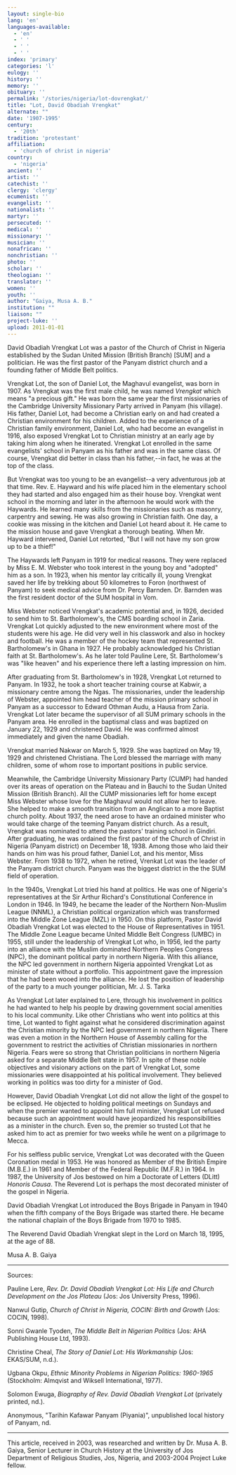 ```yaml
---
layout: single-bio
lang: 'en'
languages-available:
  - 'en'
  - ' '
  - ' '
  - ' '
index: 'primary'
categories: 'l'
eulogy: ''
history: ''
memory: ''
obituary: ''
permalink: '/stories/nigeria/lot-dovrengkat/'
title: "Lot, David Obadiah Vrengkat"
alternate: ""
date: '1907-1995'
century:
  - '20th'
tradition: 'protestant'
affiliation:
  - 'church of christ in nigeria'
country:
  - 'nigeria'
ancient: ''
artist: ''
catechist: ''
clergy: 'clergy'
ecumenist: ''
evangelist: ''
nationalist: ''
martyr: ''
persecuted: ''
medical: ''
missionary: ''
musician: ''
nonafrican: ''
nonchristian: ''
photo: ''
scholar: ''
theologian: ''
translator: ''
women: ''
youth: ''
author: "Gaiya, Musa A. B."
institution: ""
liaison: ""
project-luke: ''
upload: 2011-01-01
---
```




David Obadiah Vrengkat Lot was a pastor of the Church of Christ in Nigeria established by the Sudan United Mission (British Branch) [SUM] and a politician. He was the first pastor of the Panyam district church and a founding father of Middle Belt politics.

Vrengkat Lot, the son of Daniel Lot, the Maghavul evangelist, was born in 1907. As Vrengkat was the first male child, he was named *Vrengkat* which means "a precious gift." He was born the same year the first missionaries of the Cambridge University Missionary Party arrived in Panyam (his village). His father, Daniel Lot, had become a Christian early on and had created a Christian environment for his children. Added to the experience of a Christian family environment, Daniel Lot, who had become an evangelist in 1916, also exposed Vrengkat Lot to Christian ministry at an early age by taking him along when he itinerated. Vrengkat Lot enrolled in the same evangelists' school in Panyam as his father and was in the same class. Of course, Vrengkat did better in class than his father,--in fact, he was at the top of the class.

But Vrengkat was too young to be an evangelist--a very adventurous job at that time. Rev. E. Hayward and his wife placed him in the elementary school they had started and also engaged him as their house boy. Vrengkat went school in the morning and later in the afternoon he would work with the Haywards. He learned many skills from the missionaries such as masonry, carpentry and sewing. He was also growing in Christian faith. One day, a cookie was missing in the kitchen and Daniel Lot heard about it. He came to the mission house and gave Vrengkat a thorough beating. When Mr. Hayward intervened, Daniel Lot retorted, "But I will not have my son grow up to be a thief!"

The Haywards left Panyam in 1919 for medical reasons.  They were replaced by Miss E. M. Webster who took interest in the young boy and "adopted" him as a son.  In 1923, when his mentor lay critically ill, young Vrengkat saved her life by trekking about 50 kilometres to Foron (northwest of Panyam) to seek medical advice from Dr. Percy Barnden. Dr. Barnden was the first resident doctor of the SUM hospital in Vom.

Miss Webster noticed Vrengkat's academic potential and, in 1926, decided to send him to St. Bartholomew's, the CMS boarding school in Zaria. Vrengkat Lot quickly adjusted to the new environment where most of the students were his age. He did very well in his classwork and also in hockey and football. He was a member of the hockey team that represented St. Bartholomew's in Ghana in 1927. He probably acknowledged his Christian faith at St. Bartholomew's. As he later told Pauline Lere, St. Bartholomew's was "like heaven" and his experience there left a lasting impression on him.

After graduating from St. Bartholomew's in 1928, Vrengkat Lot returned to Panyam. In 1932, he took a short teacher training course at Kabwir, a missionary centre among the Ngas. The missionaries, under the leadership of Webster, appointed him head teacher of the mission primary school in Panyam as a successor to Edward Othman Audu, a Hausa from Zaria. Vrengkat Lot later became the supervisor of all SUM primary schools in the Panyam area. He enrolled in the baptismal class and was baptized on January 22, 1929 and christened David. He was confirmed almost immediately and given the name Obadiah.

Vrengkat married Nakwar on March 5, 1929. She was baptized on May 19, 1929 and christened Christiana. The Lord blessed the marriage with many children, some of whom rose to important positions in public service.

Meanwhile, the Cambridge University Missionary Party (CUMP) had handed over its areas of operation on the Plateau and in Bauchi to the Sudan United Mission (British Branch). All the CUMP missionaries left for home except Miss Webster whose love for the Maghavul would not allow her to leave. She helped to make a smooth transition from an Anglican to a more Baptist church polity. About 1937, the need arose to have an ordained minister who would take charge of the teeming Panyam district church. As a result, Vrengkat was nominated to attend the pastors' training school in Gindiri. After graduating, he was ordained the first pastor of the Church of Christ in Nigeria (Panyam district) on December 18, 1938. Among those who laid their hands on him was his proud father, Daniel Lot, and his mentor, Miss Webster. From 1938 to 1972, when he retired, Vrenkat Lot was the leader of the Panyam district church. Panyam was the biggest district in the the SUM field of operation.

In the 1940s, Vrengkat Lot tried his hand at politics. He was one of Nigeria's representatives at the Sir Arthur Richard's Constitutional Conference in London in 1946. In 1949, he became the leader of the Northern Non-Muslim League (NNML), a Christian political organization which was transformed into the Middle Zone League (MZL) in 1950.  On this platform, Pastor David Obadiah Vrengkat Lot was elected to the House of Representatives in 1951. The Middle Zone League became United Middle Belt Congress (UMBC) in 1955, still under the leadership of Vrengkat Lot who, in 1956, led the party into an alliance with the Muslim dominated Northern Peoples Congress (NPC), the dominant political party in northern Nigeria. With this alliance, the NPC led government in northern Nigeria appointed Vrengkat Lot as minister of state without a portfolio. This appointment gave the impression that he had been wooed into the alliance. He lost the position of leadership of the party to a much younger politician, Mr. J. S. Tarka

As Vrengkat Lot later explained to Lere, through his involvement in politics he had wanted to help his people by drawing government social amenities to his local community. Like other Christians who went into politics at this time, Lot wanted to fight against what he considered discrimination against the Christian minority by the NPC led government in northern Nigeria. There was even a motion in the Northern House of Assembly calling for the government to restrict the activities of Christian missionaries in northern Nigeria. Fears were so strong that Christian politicians in northern Nigeria asked for a separate Middle Belt state in 1957. In spite of these noble objectives and visionary actions on the part of Vrengkat Lot, some missionaries were disappointed at his political involvement. They believed working in politics was too dirty for a minister of God.

However, David Obadiah Vrengkat Lot did not allow the light of the gospel to be eclipsed. He objected to holding political meetings on Sundays and when the premier wanted to appoint him full minister, Vrengkat Lot refused because such an appointment would have jeopardized his responsibilities as a minister in the church.  Even so, the premier so trusted Lot that he asked him to act as premier for two weeks while he went on a pilgrimage to Mecca.

For his selfless public service, Vrengkat Lot was decorated with the Queen Coronation medal in 1953. He was honored as Member of the British Empire (M.B.E.) in 1961 and Member of the Federal Republic (M.F.R.) in 1964. In 1987, the University of Jos bestowed on him a Doctorate of Letters (DLitt) *Honoris Causa*. The Reverend Lot is perhaps the most decorated minister of the gospel in Nigeria.

David Obadiah Vrengkat Lot introduced the Boys Brigade in Panyam in 1940 when the fifth company of the Boys Brigade was started there. He became the national chaplain of the Boys Brigade from 1970 to 1985.

The Reverend David Obadiah Vrengkat slept in the Lord on March 18, 1995, at the age of 88.

Musa A. B. Gaiya

---

Sources:

Pauline Lere, *Rev. Dr. David Obadiah Vrengkat Lot: His Life and Church Development on the Jos Plateau* (Jos: Jos University Press, 1996).

Nanwul Gutip, *Church of Christ in Nigeria, COCIN: Birth and Growth* (Jos: COCIN, 1998).

Sonni Gwanle Tyoden, *The Middle Belt in Nigerian Politics* (Jos: AHA Publishing House Ltd, 1993).

Christine Cheal, *The Story of Daniel Lot: His Workmanship* (Jos: EKAS/SUM, n.d.).

Ugbana Okpu, *Ethnic Minority Problems in Nigerian Politics: 1960-1965* (Stockholm: Almqvist and Wiksell International, 1977).

Solomon Ewuga, *Biography of Rev. David Obadiah Vrengkat Lot* (privately printed, nd.).

Anonymous, "Tarihin Kafawar Panyam (Piyania)", unpublished local history of Panyam, nd.

---

This article, received in 2003, was researched and written by Dr. Musa A. B. Gaiya, Senior Lecturer in Church History at the University of Jos Department of Religious Studies, Jos, Nigeria, and 2003-2004 Project Luke fellow.
